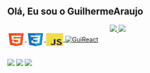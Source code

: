 ## Olá, Eu sou o GuilhermeAraujo

<div align="center">
  <a href="https://github.com/GuilhermeAraujo062">
  <img height="180em" src="https://github-readme-stats.vercel.app/api?username=GuilhermeAraujo062&show_icons=true&theme=dark&include_all_commits=true&count_private=true"/>
  <img height="180em" src="https://github-readme-stats.vercel.app/api/top-langs/?username=GuilhermeAraujo062&layout=compact&langs_count=7&theme=dark"/>
</div>

  <div>
    <img align="center" alt="GuiHTML" height="30" width="40" src="https://raw.githubusercontent.com/devicons/devicon/master/icons/html5/html5-original.svg">
    <img align="center" alt="GuiCSS" height="30" width="40" src="https://raw.githubusercontent.com/devicons/devicon/master/icons/css3/css3-original.svg">
    <img align="center" alt="GuiJS" height="30" width="40" src="https://raw.githubusercontent.com/devicons/devicon/2ae2a900d2f041da66e950e4d48052658d850630/icons/javascript/javascript-original.svg">
    <img align="center" alt="GuiReact" height="30" width="40" src="[file:///C:/Users/Guilherme/Downloads/react-original-wordmark.svg](https://img.shields.io/badge/React-20232A?style=for-the-badge&logo=react&logoColor=61DAFB)">
  </div>

  ##
  
  <div>
    <a href="https://www.instagram.com/guiilhermearj/?hl=pt-br" target="_blank"><img src="https://img.shields.io/badge/-Instagram-%23E4405F?style=for-the-badge&logo=instagram&logoColor=white" target="_blank"></a>
    <a href="https://www.linkedin.com/in/guilherme-araujo-1619b6203/" target="_blank"><img src="https://img.shields.io/badge/-LinkedIn-%230077B5?style=for-the-badge&logo=linkedin&logoColor=white" target="_blank"></a>
    <a href = "mailto:contatoguilherme3110@gmail.com"><img src="https://img.shields.io/badge/-Gmail-%23333?style=for-the-badge&logo=gmail&logoColor=white" target="_blank"></a>
  </div>
